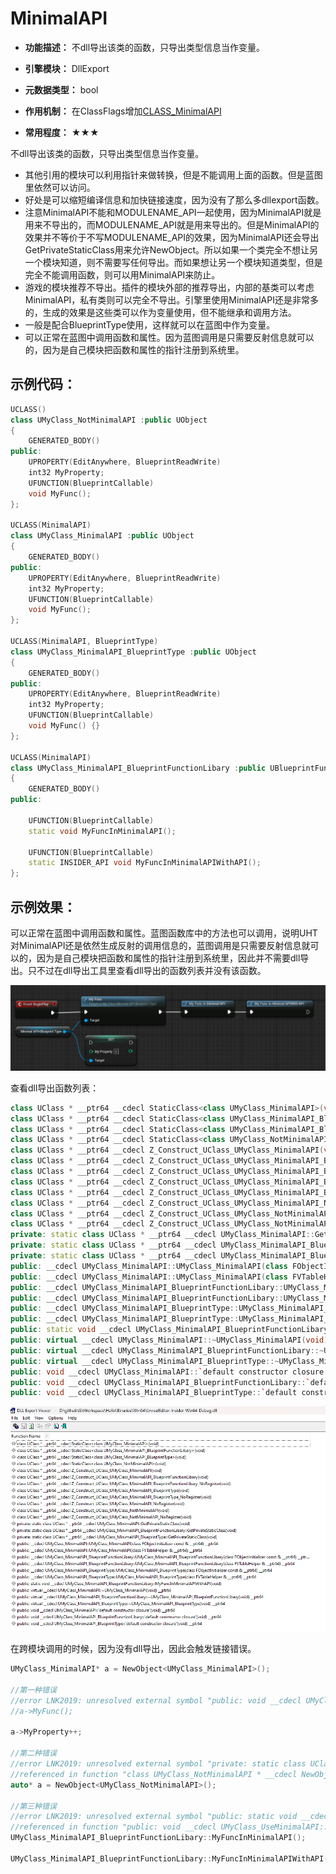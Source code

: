 # MinimalAPI

- **功能描述：** 不dll导出该类的函数，只导出类型信息当作变量。

- **引擎模块：** DllExport
- **元数据类型：** bool
- **作用机制：** 在ClassFlags增加[CLASS_MinimalAPI](#Flags_EClassFlags_CLASS_MinimalAPI)
- **常用程度：** ★★★

不dll导出该类的函数，只导出类型信息当作变量。

- 其他引用的模块可以利用指针来做转换，但是不能调用上面的函数。但是蓝图里依然可以访问。
- 好处是可以缩短编译信息和加快链接速度，因为没有了那么多dllexport函数。
- 注意MinimalAPI不能和MODULENAME_API一起使用，因为MinimalAPI就是用来不导出的，而MODULENAME_API就是用来导出的。但是MinimalAPI的效果并不等价于不写MODULENAME_API的效果，因为MinimalAPI还会导出GetPrivateStaticClass用来允许NewObject。所以如果一个类完全不想让另一个模块知道，则不需要写任何导出。而如果想让另一个模块知道类型，但是完全不能调用函数，则可以用MinimalAPI来防止。
- 游戏的模块推荐不导出。插件的模块外部的推荐导出，内部的基类可以考虑MinimalAPI，私有类则可以完全不导出。引擎里使用MinimalAPI还是非常多的，生成的效果是这些类可以作为变量使用，但不能继承和调用方法。
- 一般是配合BlueprintType使用，这样就可以在蓝图中作为变量。
- 可以正常在蓝图中调用函数和属性。因为蓝图调用是只需要反射信息就可以的，因为是自己模块把函数和属性的指针注册到系统里。

## 示例代码：

```cpp
UCLASS()
class UMyClass_NotMinimalAPI :public UObject
{
	GENERATED_BODY()
public:
	UPROPERTY(EditAnywhere, BlueprintReadWrite)
	int32 MyProperty;
	UFUNCTION(BlueprintCallable)
	void MyFunc();
};

UCLASS(MinimalAPI)
class UMyClass_MinimalAPI :public UObject
{
	GENERATED_BODY()
public:
	UPROPERTY(EditAnywhere, BlueprintReadWrite)
	int32 MyProperty;
	UFUNCTION(BlueprintCallable)
	void MyFunc();
};

UCLASS(MinimalAPI, BlueprintType)
class UMyClass_MinimalAPI_BlueprintType :public UObject
{
	GENERATED_BODY()
public:
	UPROPERTY(EditAnywhere, BlueprintReadWrite)
	int32 MyProperty;
	UFUNCTION(BlueprintCallable)
	void MyFunc() {}
};

UCLASS(MinimalAPI)
class UMyClass_MinimalAPI_BlueprintFunctionLibary :public UBlueprintFunctionLibrary
{
	GENERATED_BODY()
public:

	UFUNCTION(BlueprintCallable)
	static void MyFuncInMinimalAPI();

	UFUNCTION(BlueprintCallable)
	static INSIDER_API void MyFuncInMinimalAPIWithAPI();
};
```

## 示例效果：

可以正常在蓝图中调用函数和属性。蓝图函数库中的方法也可以调用，说明UHT对MinimalAPI还是依然生成反射的调用信息的，蓝图调用是只需要反射信息就可以的，因为是自己模块把函数和属性的指针注册到系统里，因此并不需要dll导出。只不过在dll导出工具里查看dll导出的函数列表并没有该函数。

![Untitled](Specifier_UCLASS_UHT_MinimalAPI_Untitled.png)

查看dll导出函数列表：

```cpp
class UClass * __ptr64 __cdecl StaticClass<class UMyClass_MinimalAPI>(void)
class UClass * __ptr64 __cdecl StaticClass<class UMyClass_MinimalAPI_BlueprintFunctionLibary>(void)
class UClass * __ptr64 __cdecl StaticClass<class UMyClass_MinimalAPI_BlueprintType>(void)
class UClass * __ptr64 __cdecl StaticClass<class UMyClass_NotMinimalAPI>(void)
class UClass * __ptr64 __cdecl Z_Construct_UClass_UMyClass_MinimalAPI(void)
class UClass * __ptr64 __cdecl Z_Construct_UClass_UMyClass_MinimalAPI_BlueprintFunctionLibary(void)
class UClass * __ptr64 __cdecl Z_Construct_UClass_UMyClass_MinimalAPI_BlueprintFunctionLibary_NoRegister(void)
class UClass * __ptr64 __cdecl Z_Construct_UClass_UMyClass_MinimalAPI_BlueprintType(void)
class UClass * __ptr64 __cdecl Z_Construct_UClass_UMyClass_MinimalAPI_BlueprintType_NoRegister(void)
class UClass * __ptr64 __cdecl Z_Construct_UClass_UMyClass_MinimalAPI_NoRegister(void)
class UClass * __ptr64 __cdecl Z_Construct_UClass_UMyClass_NotMinimalAPI(void)
class UClass * __ptr64 __cdecl Z_Construct_UClass_UMyClass_NotMinimalAPI_NoRegister(void)
private: static class UClass * __ptr64 __cdecl UMyClass_MinimalAPI::GetPrivateStaticClass(void)
private: static class UClass * __ptr64 __cdecl UMyClass_MinimalAPI_BlueprintFunctionLibary::GetPrivateStaticClass(void)
private: static class UClass * __ptr64 __cdecl UMyClass_MinimalAPI_BlueprintType::GetPrivateStaticClass(void)
public: __cdecl UMyClass_MinimalAPI::UMyClass_MinimalAPI(class FObjectInitializer const & __ptr64) __ptr64
public: __cdecl UMyClass_MinimalAPI::UMyClass_MinimalAPI(class FVTableHelper & __ptr64) __ptr64
public: __cdecl UMyClass_MinimalAPI_BlueprintFunctionLibary::UMyClass_MinimalAPI_BlueprintFunctionLibary(class FObjectInitializer const & __ptr64) __ptr64
public: __cdecl UMyClass_MinimalAPI_BlueprintFunctionLibary::UMyClass_MinimalAPI_BlueprintFunctionLibary(class FVTableHelper & __ptr64) __ptr64
public: __cdecl UMyClass_MinimalAPI_BlueprintType::UMyClass_MinimalAPI_BlueprintType(class FObjectInitializer const & __ptr64) __ptr64
public: __cdecl UMyClass_MinimalAPI_BlueprintType::UMyClass_MinimalAPI_BlueprintType(class FVTableHelper & __ptr64) __ptr64
public: static void __cdecl UMyClass_MinimalAPI_BlueprintFunctionLibary::MyFuncInMinimalAPIWithAPI(void)
public: virtual __cdecl UMyClass_MinimalAPI::~UMyClass_MinimalAPI(void) __ptr64
public: virtual __cdecl UMyClass_MinimalAPI_BlueprintFunctionLibary::~UMyClass_MinimalAPI_BlueprintFunctionLibary(void) __ptr64
public: virtual __cdecl UMyClass_MinimalAPI_BlueprintType::~UMyClass_MinimalAPI_BlueprintType(void) __ptr64
public: void __cdecl UMyClass_MinimalAPI::`default constructor closure'(void) __ptr64
public: void __cdecl UMyClass_MinimalAPI_BlueprintFunctionLibary::`default constructor closure'(void) __ptr64
public: void __cdecl UMyClass_MinimalAPI_BlueprintType::`default constructor closure'(void) __ptr64
```

![Untitled](Specifier_UCLASS_UHT_MinimalAPI_Untitled_1.png)

在跨模块调用的时候，因为没有dll导出，因此会触发链接错误。

```cpp
UMyClass_MinimalAPI* a = NewObject<UMyClass_MinimalAPI>();

//第一种错误
//error LNK2019: unresolved external symbol "public: void __cdecl UMyClass_MinimalAPI::MyFunc(void)" (?MyFunc@UMyClass_MinimalAPI@@QEAAXXZ) referenced in function "public: void __cdecl UMyClass_UseMinimalAPI::TestFunc(void)" (?TestFunc@UMyClass_UseMinimalAPI@@QEAAXXZ)
//a->MyFunc();

a->MyProperty++;

//第二种错误
//error LNK2019: unresolved external symbol "private: static class UClass * __cdecl UMyClass_NotMinimalAPI::GetPrivateStaticClass(void)" (?GetPrivateStaticClass@UMyClass_NotMinimalAPI@@CAPEAVUClass@@XZ)
//referenced in function "class UMyClass_NotMinimalAPI * __cdecl NewObject<class UMyClass_NotMinimalAPI>(class UObject *)" (??$NewObject@VUMyClass_NotMinimalAPI@@@@YAPEAVUMyClass_NotMinimalAPI@@PEAVUObject@@@Z)
auto* a = NewObject<UMyClass_NotMinimalAPI>();

//第三种错误
//error LNK2019: unresolved external symbol "public: static void __cdecl UMyClass_MinimalAPI_BlueprintFunctionLibary::MyFuncInMinimalAPI(void)" (?MyFuncInMinimalAPI@UMyClass_MinimalAPI_BlueprintFunctionLibary@@SAXXZ)
//referenced in function "public: void __cdecl UMyClass_UseMinimalAPI::TestFunc(void)" (?TestFunc@UMyClass_UseMinimalAPI@@QEAAXXZ)
UMyClass_MinimalAPI_BlueprintFunctionLibary::MyFuncInMinimalAPI();

UMyClass_MinimalAPI_BlueprintFunctionLibary::MyFuncInMinimalAPIWithAPI();
```